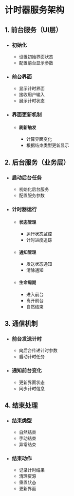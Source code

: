 # 计时器服务架构

## 1. 前台服务（UI层）
- ### 初始化
  - 设置初始界面状态
  - 配置前台显示参数
- ### 前台界面
  - 显示计时界面
  - 接收用户输入
  - 展示计时状态
- ### 界面更新机制
  - #### 刷新触发
    - 计算界面变化
    - 根据结束类型更新显示

## 2. 后台服务（业务层）
- ### 启动后台任务
  - 初始化后台服务
  - 配置服务参数
- ### 计时器运行
  - #### 状态管理
    - 运行状态监控
    - 计时进度追踪
  - #### 通知管理
    - 发送状态通知
    - 清除通知
  - #### 生命周期
    - 进入前台
    - 离开前台
    - 自然结束

## 3. 通信机制
- ### 前台发送计时
  - 向后台传递计时参数
  - 启动计时任务
- ### 通知前台变化
  - 更新界面状态
  - 同步计时信息

## 4. 结束处理
- ### 结束类型
  - 自然结束
  - 手动结束
  - 异常结束
- ### 结束动作
  - 记录计时结果
  - 清理资源
  - 重置状态
  - 更新界面
